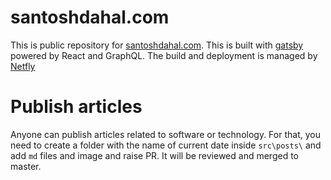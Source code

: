 # santoshdahal.com

This is public repository for [santoshdahal.com](https://www.santoshdahal.com). This is built with [gatsby](https://www.gatsbyjs.org/) powered by React and GraphQL. The build and deployment is managed by [Netfly](https://www.netlify.com/)

# Publish articles

Anyone can publish articles related to software or technology. For that, you need to create a folder with the name of current date inside `src\posts\` and add `md` files and image and raise PR. It will be reviewed and merged to master.
